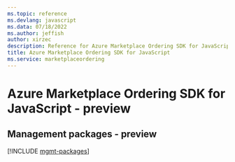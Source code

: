 ```yaml
---
ms.topic: reference
ms.devlang: javascript
ms.data: 07/18/2022
ms.author: jeffish
author: xirzec
description: Reference for Azure Marketplace Ordering SDK for JavaScript
title: Azure Marketplace Ordering SDK for JavaScript
ms.service: marketplaceordering
---
```

# Azure Marketplace Ordering SDK for JavaScript - preview

## Management packages - preview
[!INCLUDE [mgmt-packages](marketplace-ordering-mgmt-index.md)]

